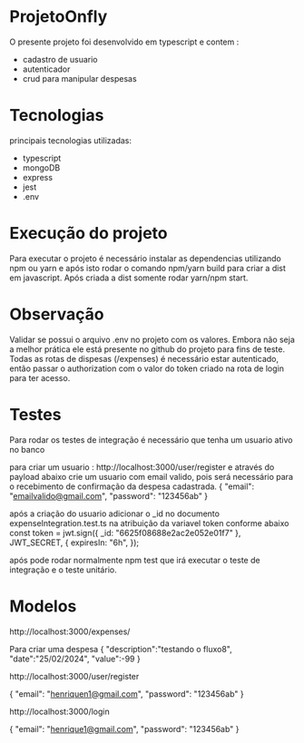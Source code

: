 # ProjetoOnfly

O presente projeto foi desenvolvido em typescript e contem :

- cadastro de usuario
- autenticador
- crud para manipular despesas

# Tecnologias

principais tecnologias utilizadas:

- typescript
- mongoDB
- express
- jest
- .env

# Execução do projeto

Para executar o projeto é necessário instalar as dependencias utilizando npm ou yarn e após isto rodar o comando npm/yarn build para criar a dist em javascript. Após criada a dist somente rodar yarn/npm start.

# Observação

Validar se possui o arquivo .env no projeto com os valores. Embora não seja a melhor prática ele está presente no github do projeto para fins de teste.
Todas as rotas de dispesas (/expenses) é necessário estar autenticado, então passar o authorization com o valor do token criado na rota de login para ter acesso.

# Testes

Para rodar os testes de integração é necessário que tenha um usuario ativo no banco

para criar um usuario : http://localhost:3000/user/register e através do payload abaixo crie um usuario com email valido, pois será necessário para o recebimento de confirmação da despesa cadastrada.
{
"email": "emailvalido@gmail.com",
"password": "123456ab"
}

após a criação do usuario adicionar o \_id no documento expenseIntegration.test.ts na atribuição da variavel token conforme abaixo
const token = jwt.sign({ \_id: "6625f08688e2ac2e052e01f7" }, JWT_SECRET, {
expiresIn: "6h",
});

após pode rodar normalmente npm test que irá executar o teste de integração e o teste unitário.

# Modelos

http://localhost:3000/expenses/

Para criar uma despesa
{
"description":"testando o fluxo8",
"date":"25/02/2024",
"value":-99
}

http://localhost:3000/user/register

{
"email": "henriquen1@gmail.com",
"password": "123456ab"
}

http://localhost:3000/login

{
"email": "henrique1@gmail.com",
"password": "123456ab"
}
